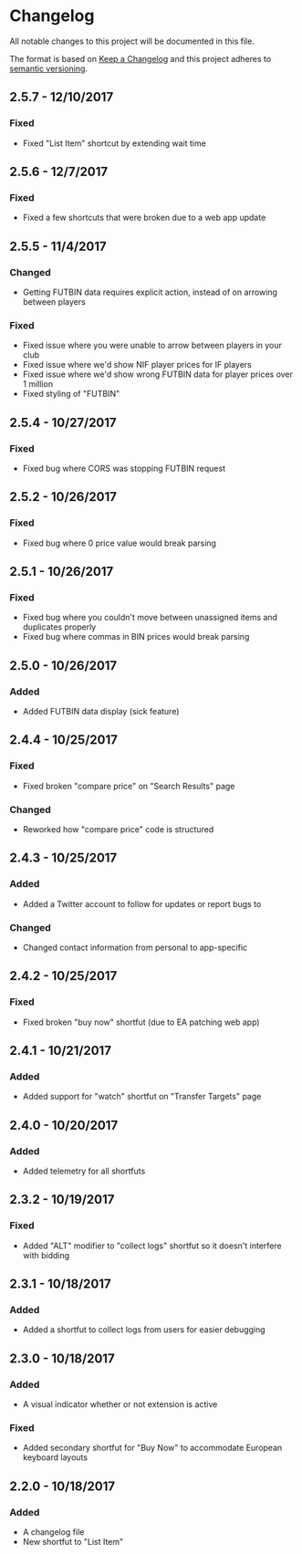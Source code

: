 # Changelog
All notable changes to this project will be documented in this file.

The format is based on [Keep a Changelog](http://keepachangelog.com/en/1.0.0/)
and this project adheres to [semantic versioning](http://semver.org/spec/v2.0.0.html).

## 2.5.7 - 12/10/2017
### Fixed
- Fixed "List Item" shortcut by extending wait time

## 2.5.6 - 12/7/2017
### Fixed
- Fixed a few shortcuts that were broken due to a web app update

## 2.5.5 - 11/4/2017
### Changed
- Getting FUTBIN data requires explicit action, instead of on arrowing between players

### Fixed
- Fixed issue where you were unable to arrow between players in your club
- Fixed issue where we'd show NIF player prices for IF players
- Fixed issue where we'd show wrong FUTBIN data for player prices over 1 million
- Fixed styling of "FUTBIN"

## 2.5.4 - 10/27/2017
### Fixed
- Fixed bug where CORS was stopping FUTBIN request

## 2.5.2 - 10/26/2017
### Fixed
- Fixed bug where 0 price value would break parsing

## 2.5.1 - 10/26/2017
### Fixed
- Fixed bug where you couldn't move between unassigned items and duplicates properly
- Fixed bug where commas in BIN prices would break parsing

## 2.5.0 - 10/26/2017
### Added
- Added FUTBIN data display (sick feature)

## 2.4.4 - 10/25/2017
### Fixed
- Fixed broken "compare price" on "Search Results" page

### Changed
- Reworked how "compare price" code is structured

## 2.4.3 - 10/25/2017
### Added
- Added a Twitter account to follow for updates or report bugs to

### Changed
- Changed contact information from personal to app-specific

## 2.4.2 - 10/25/2017
### Fixed
- Fixed broken "buy now" shortfut (due to EA patching web app)

## 2.4.1 - 10/21/2017
### Added
- Added support for "watch" shortfut on "Transfer Targets" page

## 2.4.0 - 10/20/2017
### Added
- Added telemetry for all shortfuts

## 2.3.2 - 10/19/2017
### Fixed
- Added "ALT" modifier to "collect logs" shortfut so it doesn't interfere with bidding

## 2.3.1 - 10/18/2017
### Added
- Added a shortfut to collect logs from users for easier debugging

## 2.3.0 - 10/18/2017
### Added
- A visual indicator whether or not extension is active

### Fixed
- Added secondary shortfut for "Buy Now" to accommodate European keyboard layouts

## 2.2.0 - 10/18/2017
### Added
- A changelog file
- New shortfut to "List Item"